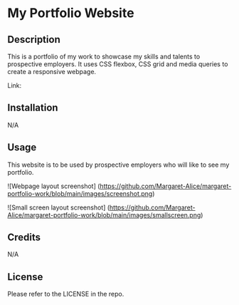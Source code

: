 # My Portfolio Website

## Description

This is a portfolio of my work to showcase my skills and talents to prospective employers. It uses CSS flexbox, CSS grid and media queries to create a responsive webpage. 

Link: 

## Installation

N/A

## Usage

This website is to be used by prospective employers who will like to see my portfolio. 

![Webpage layout screenshot] (https://github.com/Margaret-Alice/margaret-portfolio-work/blob/main/images/screenshot.png)

![Small screen layout screenshot] (https://github.com/Margaret-Alice/margaret-portfolio-work/blob/main/images/smallscreen.png)

## Credits

N/A

## License

Please refer to the LICENSE in the repo.
